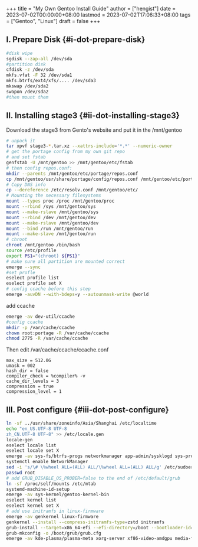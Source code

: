+++
title = "My Own Gentoo Install Guide"
author = ["hengist"]
date = 2023-07-02T00:00:00+08:00
lastmod = 2023-07-02T17:06:33+08:00
tags = ["Gentoo", "Linux"]
draft = false
+++

## I. Prepare Disk {#i-dot-prepare-disk}

```bash
#disk wipe
sgdisk --zap-all /dev/sda
#partition disk
cfdisk -z /dev/sda
mkfs.vfat -F 32 /dev/sda1
mkfs.btrfs/ext4/xfs/.... /dev/sda3
mkswap /dev/sda2
swapon /dev/sda2
#then mount them
```


## II. Installing stage3 {#ii-dot-installing-stage3}

Download the stage3 from Gento's website and put it in the /mnt/gentoo

```bash
# unpack it
tar xpvf stage3-*.tar.xz --xattrs-include='*.*' --numeric-owner
# get the portage config from my own git repo
# and set fstab
genfstab -U /mnt/gentoo >> /mnt/gentoo/etc/fstab
# then config repos.conf:
mkdir --parents /mnt/gentoo/etc/portage/repos.conf
cp /mnt/gentoo/usr/share/portage/config/repos.conf /mnt/gentoo/etc/portage/repos.conf/gentoo.conf
# Copy DNS info
cp --dereference /etc/resolv.conf /mnt/gentoo/etc/
# Mounting the necessary filesystems
mount --types proc /proc /mnt/gentoo/proc
mount --rbind /sys /mnt/gentoo/sys
mount --make-rslave /mnt/gentoo/sys
mount --rbind /dev /mnt/gentoo/dev
mount --make-rslave /mnt/gentoo/dev
mount --bind /run /mnt/gentoo/run
mount --make-slave /mnt/gentoo/run
# chroot
chroot /mnt/gentoo /bin/bash
source /etc/profile
export PS1="(chroot) ${PS1}"
# make sure all partition are mounted correct
emerge --sync
#set profle
eselect profile list
eselect profile set X
# config ccache before this step
emerge -auvDN --with-bdeps=y --autounmask-write @world
```

add ccache

```bash
emerge -av dev-util/ccache
#config ccache
mkdir -p /var/cache/ccache
chown root:portage -R /var/cache/ccache
chmod 2775 -R /var/cache/ccache
```

Then edit /var/cache/ccache/ccache.conf

```text
max_size = 512.0G
umask = 002
hash_dir = false
compiler_check = %compiler% -v
cache_dir_levels = 3
compression = true
compression_level = 1
```


## III. Post configure {#iii-dot-post-configure}

```bash
ln -sf ../usr/share/zoneinfo/Asia/Shanghai /etc/localtime
echo "en_US.UTF-8 UTF-8
zh_CN.UTF-8 UTF-8" >> /etc/locale.gen
locale-gen
eselect locale list
eselect locale set X
emerge -av sys-fs/btrfs-progs networkmanager app-admin/sysklogd sys-process/cronie sudo grub dev-vcs/git
systemctl enable NetworkManager
sed -i 's/\# \%wheel ALL=(ALL) ALL/\%wheel ALL=(ALL) ALL/g' /etc/sudoers
passwd root
# add GRUB_DISABLE_OS_PROBER=false to the end of /etc/default/grub
ln -sf /proc/self/mounts /etc/mtab
systemd-machine-id-setup
emerge -av sys-kernel/gentoo-kernel-bin
eselect kernel list
eselect kernel set X
# add use initramfs in linux-firmware
emerge -av genkernel linux-firmware
genkernel --install --compress-initramfs-type=zstd initramfs
grub-install --target=x86_64-efi --efi-directory=/boot --bootloader-id=Gentoo
grub-mkconfig -o /boot/grub/grub.cfg
emerge -av kde-plasma/plasma-meta xorg-server xf86-video-amdgpu media-fonts/noto
```
